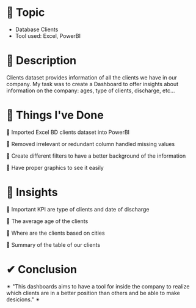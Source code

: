 # 📝 Topic

- Database Clients
- Tool used: Excel, PowerBI

# 📝 Description

Clients dataset provides information of all the clients we have in our company. My task was to create a Dashboard to offer insights about information on the company: ages, type of clients, discharge, etc...

# 📝 Things I've Done

🔹 Imported Excel BD clients dataset into PowerBI

🔹 Removed irrelevant or redundant column handled missing values

🔹 Create different filters to have a better background of the information

🔹 Have proper graphics to see it easily

# 📌 Insights

🔹 Important KPI are type of clients and date of discharge 

🔹 The average age of the clients

🔹 Where are the clients based on cities

🔹 Summary of the table of our clients

# ✔ Conclusion

✴ "This dashboards aims to have a tool for inside the company to realize which clients are in a better position than others and be able to make desicions." ✴
